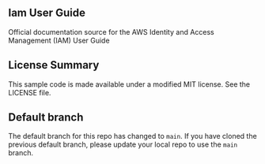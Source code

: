 ## Iam User Guide

Official documentation source for the AWS Identity and Access Management (IAM) User Guide

## License Summary

This sample code is made available under a modified MIT license. See the LICENSE file.

## Default branch
The default branch for this repo has changed to `main`. 
If you have cloned the previous default branch, please update your local repo to use the `main` branch. 
